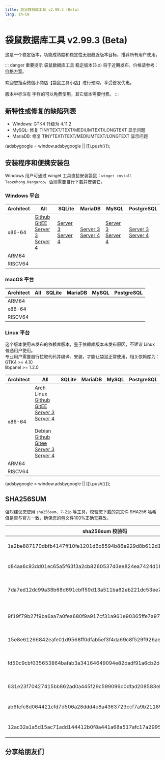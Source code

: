 ```yaml
---
title: 袋鼠数据库工具 v2.99.3 (Beta)
lang: zh-CN
---
```


# 袋鼠数据库工具 v2.99.3 (Beta)
这是一个稳定版本，功能成熟度和稳定性无限趋近版本目标，推荐所有用户使用。

::: danger 重要提示
袋鼠数据库工具 稳定版本(3.x) 将于近期发布，价格请参考：[价格方案](../document/pricing.md)。<br/><br/>
欢迎您搜索微信小商店【袋鼠工具小店】进行预购，享受首发优惠。<br/><br/>
版本中标注有 <Badge text="Dev" /> <Badge text="Beta"/> 字样的可以免费使用，其它版本需要付费。
:::

## 新特性或修复的缺陷列表
- Windows: GTK4 升级为 4.11.2
- MySQL: 修复 TINYTEXT/TEXT/MEDIUMTEXT/LONGTEXT 显示问题
- MariaDB: 修复 TINYTEXT/TEXT/MEDIUMTEXT/LONGTEXT 显示问题

<div>
    <script2 type="text/javascript" async="true" src="https://pagead2.googlesyndication.com/pagead/js/adsbygoogle.js" />
    <ins class="adsbygoogle"
        style="display:block; text-align:center;"
        data-ad-layout="in-article"
        data-ad-format="fluid"
        data-ad-client="ca-pub-3975819313740938"
        data-ad-slot="6760827895"></ins>
    <script2 type="text/javascript">
        (adsbygoogle = window.adsbygoogle || []).push({});
    </script2>
</div>

## 安装程序和便携安装包
Windows 用户可通过 winget 工具直接安装袋鼠：`winget install Taozuhong.Kangaroo`，否则需要自行下载并安装它。

### Windows 平台
| Architect         | All               | SQLite            | MariaDB           | MySQL             | PostgreSQL        |
|-------------------|-------------------|-------------------|-------------------|-------------------|-------------------|
| x86-64            |[Github](https://github.com/dbkangaroo/kangaroo/releases/download/v2.99.3.230602/kangaroo-max-2.99.3.230602-x86_64.exe) <br/> [GitEE](https://gitee.com/dbkangaroo/kangaroo/releases/download/v2.99.3.230602/kangaroo-max-2.99.3.230602-x86_64.exe) <br/> [Server 3](https://kangaroo.awaysoft.com/downloads/v2.99.3.230602/kangaroo-max-2.99.3.230602-x86_64.exe) <br/> [Server 4](https://d4.injdk.cn/dbkangaroo/v2.99.3.230602/kangaroo-max-2.99.3.230602-x86_64.exe) | [Server 3](https://kangaroo.awaysoft.com/downloads/v2.99.3.230602/kangaroo-sqlite-2.99.3.230602-x86_64.exe) <br/> [Server 4](https://d4.injdk.cn/dbkangaroo/v2.99.3.230602/kangaroo-sqlite-2.99.3.230602-x86_64.exe) | [Server 3](https://kangaroo.awaysoft.com/downloads/v2.99.3.230602/kangaroo-mariadb-2.99.3.230602-x86_64.exe) <br/> [Server 4](https://d4.injdk.cn/dbkangaroo/v2.99.3.230602/kangaroo-mariadb-2.99.3.230602-x86_64.exe) | [Server 3](https://kangaroo.awaysoft.com/downloads/v2.99.3.230602/kangaroo-mysql-2.99.3.230602-x86_64.exe) <br/> [Server 4](https://d4.injdk.cn/dbkangaroo/v2.99.3.230602/kangaroo-mysql-2.99.3.230602-x86_64.exe) | [Server 3](https://kangaroo.awaysoft.com/downloads/v2.99.3.230602/kangaroo-postgresql-2.99.3.230602-x86_64.exe) <br/> [Server 4](https://d4.injdk.cn/dbkangaroo/v2.99.3.230602/kangaroo-postgresql-2.99.3.230602-x86_64.exe) |
| ARM64             | | | | | |
| RISCV64           | | | | | |


### macOS 平台
| Architect         | All               | SQLite            | MariaDB           | MySQL             | PostgreSQL        |
|-------------------|-------------------|-------------------|-------------------|-------------------|-------------------|
| ARM64             | | | | | |
| x86-64            | | | | | |
| RISCV64           | | | | | |


### Linux 平台
这个版本使用未发布的依赖库版本，鉴于依赖库版本未发布原因，不建议 Linux 普通用户使用。<br/>
专业用户需要自行拉取代码并编译、安装，才能让袋鼠正常使用，相关依赖库为：<br/>
GTK4 >= 4.10 <br/>
libpanel >= 1.2.0

| Architect         | All               | SQLite            | MariaDB           | MySQL             | PostgreSQL        |
|-------------------|-------------------|-------------------|-------------------|-------------------|-------------------|
| x86-64            | Arch Linux<br/>[Github](https://github.com/dbkangaroo/kangaroo/releases/download/v2.99.3.230602/kangaroo-max-2.99.3.230602-1-x86_64.pkg.tar.zst) <br/> [GitEE](https://gitee.com/dbkangaroo/kangaroo/releases/download/v2.99.3.230602/kangaroo-max-2.99.3.230602-1-x86_64.pkg.tar.zst) <br/>[Server 3](https://kangaroo.awaysoft.com/downloads/v2.99.3.230602/kangaroo-max-2.99.3.230602-1-x86_64.pkg.tar.zst) <br/> [Server 4](https://d4.injdk.cn/dbkangaroo/v2.99.3.230602/kangaroo-max-2.99.3.230602-1-x86_64.pkg.tar.zst)<br/><br/> Debian<br/> [Github](https://github.com/dbkangaroo/kangaroo/releases/download/v2.99.3.230602/kangaroo-max-2.99.3.230602-x86_64.deb) <br/>[Gitee](https://gitee.com/dbkangaroo/kangaroo/releases/download/v2.99.3.230602/kangaroo-max-2.99.3.230602-x86_64.deb) <br/>[Server 3](https://kangaroo.awaysoft.com/downloads/v2.99.3.230602/kangaroo-max-2.99.3.230602-x86_64.deb) <br/>[Server 4](https://d4.injdk.cn/dbkangaroo/v2.99.3.230602/kangaroo-max-2.99.3.230602-x86_64.deb)| | | | |
| ARM64             | | | | | |
| RISCV64           | | | | | |


<div>
    <script2 type="text/javascript" async="true" src="https://pagead2.googlesyndication.com/pagead/js/adsbygoogle.js" />
    <ins class="adsbygoogle"
        style="display:block; text-align:center;"
        data-ad-layout="in-article"
        data-ad-format="fluid"
        data-ad-client="ca-pub-3975819313740938"
        data-ad-slot="6760827895"></ins>
    <script2 type="text/javascript">
        (adsbygoogle = window.adsbygoogle || []).push({});
    </script2>
</div>

## SHA256SUM
强烈建议您使用 `sha256sum`、`7-Zip` 等工具，校验您下载的包文件 SHA256 哈希值是否与官方一致，确保您的包文件100%正确无篡改。

| sha256sum 校验码                             | 袋鼠安装包文件名  |
|---------------------------------------------|------------------|
| 1a2be887170dbfb4147ff10fe1201d6c8594b86e929d8b612d17abe656cbb640 | kangaroo-max-2.99.3.230602-x86_64.exe           |
| d84aa6c93dd01ec65a5f63f3a2cb8260537d3ee824ea7424d1801631bd112f5a | kangaroo-max-2.99.3.230602-x86_64.deb           |
| 7da7ed12dc99a38b68d691cbff59d13a511ba62eb221dc53ee79385a69d2f2fd | kangaroo-max-2.99.3.230602-1-x86_64.pkg.tar.zst |
| 9f19f79b27f9ba6aa7a0fea680f9a917cf31a961e90365ffe7a974ee85e62510 | kangaroo-mariadb-2.99.3.230602-x86_64.exe       |
| 15e8e61266842eafe01d9568ff0dfab5ef3f4da69c8f529f926ae786d0731386 | kangaroo-mysql-2.99.3.230602-x86_64.exe         |
| fd50c9cbf035653864bafab3a34164649094e82dadf91a6cb2de331c8283ebfb | kangaroo-postgresql-2.99.3.230602-x86_64.exe    |
| 631e23f70427415bb862ad0a445f29c599096c0dfad208583ebaea1059a02075 | kangaroo-sqlite-2.99.3.230602-x86_64.exe        |
| ab6fefc8d064421cfd7d506a28ddd4e8a4363723ccf7a9b211894f455f39474f | kangaroo-max-2.99.3.230602-x86_64.7z            |
| 12ac32a1a5d15ac71add144412b0f8a441a68a517afc17a2995d4d12b53e4f63 | kangaroo-max-2.99.3.230602-x86_64.tar.zst       |


## 分享给朋友们
<social-share :networks="['wechat', 'qq', 'weibo', 'douban', 'facebook', 'twitter', 'telegram', 'line', 'skype', 'linkedin']" />

